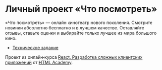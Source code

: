 # Личный проект «Что посмотреть»

«Что посмотреть» — онлайн кинотеатр нового поколения. Смотрите новинки абсолютно бесплатно и в лучшем качестве. Оставляйте отзывы, ставьте оценки и выбирайте только лучшее из мира большого кино.

* [Техническое задание](specification.md)

Проект из онлайн‑курса [React. Разработка сложных клиентских приложений](https://htmlacademy.ru/intensive/react) от [HTML Academy](https://htmlacademy.ru).
